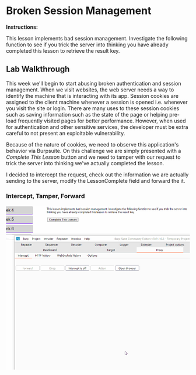 # Broken Session Management

**Instructions:**

This lesson implements bad session management. Investigate the following function to see if you trick the server into thinking you have already completed this lesson to retrieve the result key.

## Lab Walkthrough

This week we'll begin to start abusing broken authentication and session management. When we visit websites, the web server needs a way to identify the machine that is interacting with its app. Session cookies are assigned to the client machine whenever a session is opened i.e. whenever you visit the site or login. There are many uses to these session cookies such as saving information such as the state of the page or helping pre-load frequently visited pages for better performance. However, when used for authentication and other sensitive services, the developer must be extra careful to not present an exploitable vulnerability.

Because of the nature of cookies, we need to observe this application's behavior via Burpsuite. On this challenge we are simply presented with a *Complete This Lesson* button and we need to tamper with our request to trick the server into thinking we've actually completed the lesson.

I decided to intercept the request, check out the information we are actually sending to the server, modify the LessonComplete field and forward the it.

### Intercept, Tamper, Forward
<img src="https://github.com/colton-gabertan/SecurityShepherdLabs/blob/Broken-Session-Management/BrokenSessionManagement.gif">
